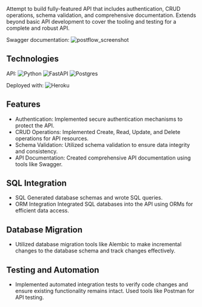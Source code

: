 
Attempt to build fully-featured API that includes authentication, CRUD operations, schema validation, and comprehensive documentation. Extends beyond basic API development to cover the tooling and testing for a complete and robust API.

Swagger documentation:
![postflow_screenshot](https://github.com/raymondlang/postflow-fastapi/assets/16345938/3da65f85-05fa-421f-be70-eb0abe170a4e)

## Technologies

API:
![Python](https://img.shields.io/badge/python-3670A0?style=for-the-badge&logo=python&logoColor=ffdd54)
![FastAPI](https://img.shields.io/badge/FastAPI-005571?style=for-the-badge&logo=fastapi)
![Postgres](https://img.shields.io/badge/postgres-%23316192.svg?style=for-the-badge&logo=postgresql&logoColor=white)

Deployed with: 
![Heroku](https://img.shields.io/badge/heroku-%23430098.svg?style=for-the-badge&logo=heroku&logoColor=white)

## Features

* Authentication: Implemented secure authentication mechanisms to protect the API.
* CRUD Operations: Implemented Create, Read, Update, and Delete operations for API resources.
* Schema Validation: Utilized schema validation to ensure data integrity and consistency.
* API Documentation: Created comprehensive API documentation using tools like Swagger.

## SQL Integration

* SQL Generated database schemas and wrote SQL queries.
* ORM Integration Integrated SQL databases into the API using ORMs for efficient data access.

## Database Migration

* Utilized database migration tools like Alembic to make incremental changes to the database schema and track changes effectively.

## Testing and Automation

* Implemented automated integration tests to verify code changes and ensure existing functionality remains intact. Used tools like Postman for API testing.

